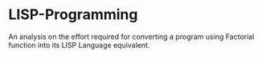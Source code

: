 # LISP-Programming
An analysis on the effort required for converting a program using Factorial function into its LISP Language equivalent.
